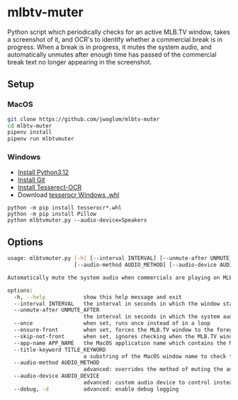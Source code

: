 # mlbtv-muter

Python script which periodically checks for an active MLB.TV window, takes a screenshot of it, and OCR's to identify whether a commercial break is in progress. When a break is in progress, it mutes the system audio, and automatically unmutes after enough time has passed of the commercial break text no longer appearing in the screenshot.

## Setup
### MacOS
```bash
git clone https://github.com/jwoglom/mlbtv-muter
cd mlbtv-muter
pipenv install
pipenv run mlbtvmuter
```
### Windows
* [Install Python3.12](https://www.python.org/downloads/windows/)
* [Install Git](https://www.git-scm.com/download/win)
* [Install Tesserect-OCR](https://github.com/UB-Mannheim/tesseract/wiki)
* Download [tesserocr Windows .whl](https://github.com/simonflueckiger/tesserocr-windows_build/releases)
```
python -m pip install tesserocr*.whl
python -m pip install Pillow
python mlbtvmuter.py --audio-device=Speakers
```

## Options
```bash
usage: mlbtvmuter.py [-h] [--interval INTERVAL] [--unmute-after UNMUTE_AFTER] [--once] [--ensure-front] [--skip-not-front] [--app-name APP_NAME] [--title-keyword TITLE_KEYWORD]
                     [--audio-method AUDIO_METHOD] [--audio-device AUDIO_DEVICE] [--debug]

Automatically mute the system audio when commercials are playing on MLB.TV

options:
  -h, --help            show this help message and exit
  --interval INTERVAL   the interval in seconds in which the window status is checked
  --unmute-after UNMUTE_AFTER
                        the interval in seconds in which the system audio should be unmuted once detected that a commercial is no longer playing
  --once                when set, runs once instead of in a loop
  --ensure-front        when set, forces the MLB.TV window to the foreground
  --skip-not-front      when set, ignores checking when the MLB.TV window is not in the foreground
  --app-name APP_NAME   the MacOS application name which contains the MLB.TV window. default: "Google Chrome"
  --title-keyword TITLE_KEYWORD
                        a substring of the MacOS window name to check the status of. default: "MLB.TV Web Player"
  --audio-method AUDIO_METHOD
                        advanced: overrides the method of muting the audio. one of "applescript" or "switchaudio"
  --audio-device AUDIO_DEVICE
                        advanced: custom audio device to control instead of the default system speaker device when using switchaudio mode
  --debug, -d           advanced: enable debug logging
```
